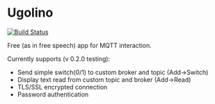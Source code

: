 # Ugolino

[![Build Status](https://travis-ci.org/Zeegomo/ugolino.svg?branch=master)](https://travis-ci.org/Zeegomo/ugolino)  

Free (as in free speech) app for MQTT interaction.

Currently supports (v 0.2.0 testing):
* Send simple switch(0/1) to custom broker and topic (Add->Switch)
* Display text read from custom topic and broker (Add->Read)
* TLS/SSL encrypted connection
* Password authentication



